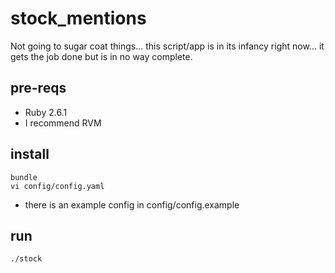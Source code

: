 # stock_mentions

Not going to sugar coat things... this script/app is in its infancy right now... it gets the job done but is in no way complete.

## pre-reqs
- Ruby 2.6.1
- I recommend RVM

## install
```
bundle
vi config/config.yaml
```
- there is an example config in config/config.example

## run
```
./stock
```
